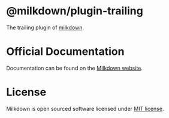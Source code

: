# @milkdown/plugin-trailing

The trailing plugin of [milkdown](https://milkdown.dev/).

# Official Documentation

Documentation can be found on the [Milkdown website](https://milkdown.dev/plugin-trailing).

# License

Milkdown is open sourced software licensed under [MIT license](https://github.com/Milkdown/milkdown/blob/main/LICENSE).
